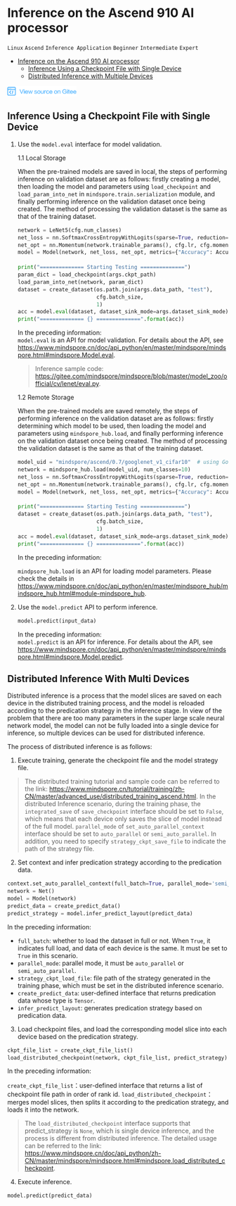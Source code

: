 # Inference on the Ascend 910 AI processor

`Linux` `Ascend` `Inference Application` `Beginner` `Intermediate` `Expert`

<!-- TOC -->

- [Inference on the Ascend 910 AI processor](#inference-on-the-ascend-910-ai-processor)
    - [Inference Using a Checkpoint File with Single Device](#inference-using-a-checkpoint-file-with-single-device)
    - [Distributed Inference with Multiple Devices](#Distributed-inference-with-multiple-devices)

<!-- /TOC -->

<a href="https://gitee.com/mindspore/docs/blob/master/tutorials/inference/source_en/multi_platform_inference_ascend_910.md" target="_blank"><img src="./_static/logo_source.png"></a>

## Inference Using a Checkpoint File with Single Device

1. Use the `model.eval` interface for model validation.

   1.1 Local Storage

     When the pre-trained models are saved in local, the steps of performing inference on validation dataset are as follows: firstly creating a model, then loading the model and parameters using `load_checkpoint` and `load_param_into_net` in `mindspore.train.serialization` module, and finally performing inference on the validation dataset once being created. The method of processing the validation dataset is the same as that of the training dataset.

    ```python
    network = LeNet5(cfg.num_classes)
    net_loss = nn.SoftmaxCrossEntropyWithLogits(sparse=True, reduction="mean")
    net_opt = nn.Momentum(network.trainable_params(), cfg.lr, cfg.momentum)
    model = Model(network, net_loss, net_opt, metrics={"Accuracy": Accuracy()})

    print("============== Starting Testing ==============")
    param_dict = load_checkpoint(args.ckpt_path)
    load_param_into_net(network, param_dict)
    dataset = create_dataset(os.path.join(args.data_path, "test"),
                             cfg.batch_size,
                             1)
    acc = model.eval(dataset, dataset_sink_mode=args.dataset_sink_mode)
    print("============== {} ==============".format(acc))
    ```

    In the preceding information:  
    `model.eval` is an API for model validation. For details about the API, see <https://www.mindspore.cn/doc/api_python/en/master/mindspore/mindspore.html#mindspore.Model.eval>.
    > Inference sample code: <https://gitee.com/mindspore/mindspore/blob/master/model_zoo/official/cv/lenet/eval.py>.

    1.2 Remote Storage

    When the pre-trained models are saved remotely, the steps of performing inference on the validation dataset are as follows: firstly determining which model to be used, then loading the model and parameters using `mindspore_hub.load`, and finally performing inference on the validation dataset once being created. The method of processing the validation dataset is the same as that of the training dataset.

    ```python
    model_uid = "mindspore/ascend/0.7/googlenet_v1_cifar10"  # using GoogleNet as an example.
    network = mindspore_hub.load(model_uid, num_classes=10)
    net_loss = nn.SoftmaxCrossEntropyWithLogits(sparse=True, reduction="mean")
    net_opt = nn.Momentum(network.trainable_params(), cfg.lr, cfg.momentum)
    model = Model(network, net_loss, net_opt, metrics={"Accuracy": Accuracy()})

    print("============== Starting Testing ==============")
    dataset = create_dataset(os.path.join(args.data_path, "test"),
                             cfg.batch_size,
                             1)
    acc = model.eval(dataset, dataset_sink_mode=args.dataset_sink_mode)
    print("============== {} ==============".format(acc))
    ```

    In the preceding information:

    `mindpsore_hub.load` is an API for loading model parameters. Please check the details in <https://www.mindspore.cn/doc/api_python/en/master/mindspore_hub/mindspore_hub.html#module-mindspore_hub>.

2. Use the `model.predict` API to perform inference.

   ```python
   model.predict(input_data)
   ```

   In the preceding information:  
   `model.predict` is an API for inference. For details about the API, see <https://www.mindspore.cn/doc/api_python/en/master/mindspore/mindspore.html#mindspore.Model.predict>.

## Distributed Inference With Multi Devices

Distributed inference is a process that the model slices are saved on each device in the distributed training process, and the model is reloaded according to the predication strategy in the inference stage. In view of the problem that there are too many parameters in the super large scale neural network model, the model can not be fully loaded into a single device for inference, so multiple devices can be used for distributed inference.

The process of distributed inference is as follows:

1. Execute training, generate the checkpoint file and the model strategy file.

> The distributed training tutorial and sample code can be referred to the link:
> <https://www.mindspore.cn/tutorial/training/zh-CN/master/advanced_use/distributed_training_ascend.html>.
> In the distributed Inference scenario, during the training phase, the `integrated_save` of `save_checkpoint` interface should be set to `False`, which means that each device only saves the slice of model instead of the full model. `parallel_mode` of `set_auto_parallel_context` interface should be set to `auto_parallel` or `semi_auto_parallel`. In addition, you need to specify `strategy_ckpt_save_file` to indicate the path of the strategy file.

2. Set context and infer predication strategy according to the predication data.

```python
context.set_auto_parallel_context(full_batch=True, parallel_mode='semi_auto_parallel', strategy_ckpt_load_file='./train_strategy.ckpt')
network = Net()
model = Model(network)
predict_data = create_predict_data()
predict_strategy = model.infer_predict_layout(predict_data)
```

In the preceding information:

- `full_batch`: whether to load the dataset in full or not. When `True`, it indicates full load, and data of each device is the same. It must be set to `True` in this scenario.
- `parallel_mode`: parallel mode, it must be `auto_parallel` or `semi_auto_parallel`.
- `strategy_ckpt_load_file`: file path of the strategy generated in the training phase, which must be set in the distributed inference scenario.
- `create_predict_data`: user-defined interface that returns predication data whose type is `Tensor`.
- `infer_predict_layout`: generates predication strategy based on predication data.

3. Load checkpoint files, and load the corresponding model slice into each device based on the predication strategy.

```python
ckpt_file_list = create_ckpt_file_list()
load_distributed_checkpoint(network, ckpt_file_list, predict_strategy)
```

In the preceding information:

`create_ckpt_file_list`：user-defined interface that returns a list of checkpoint file path in order of rank id.
`load_distributed_checkpoint`：merges model slices, then splits it according to the predication strategy, and loads it into the network.

> The `load_distributed_checkpoint` interface supports that predict_strategy is `None`, which is single device inference, and the process is different from distributed inference. The detailed usage can be referred to the link:
> <https://www.mindspore.cn/doc/api_python/zh-CN/master/mindspore/mindspore.html#mindspore.load_distributed_checkpoint>.

4. Execute inference.

```python
model.predict(predict_data)
```
